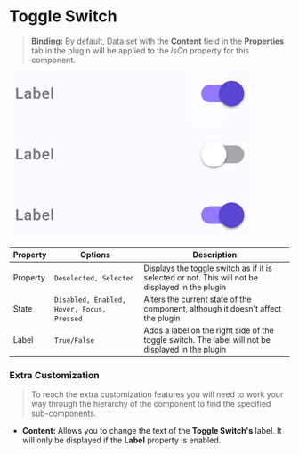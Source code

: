 # Toggle Switch

> **Binding:** By default, Data set with the **Content** field in the **Properties** tab in the plugin will be applied to the *IsOn* property for this component.

![toggleswitch](./images/toggleswitch.png)

| Property | Options                                    | Description                                                  |
| -------- | ------------------------------------------ | ------------------------------------------------------------ |
| Property | `Deselected, Selected`                     | Displays the toggle switch as if it is selected or not. This will not be displayed in the plugin |
| State    | `Disabled, Enabled, Hover, Focus, Pressed` | Alters the current state of the component, although it doesn't affect the plugin |
| Label    | `True/False`                               | Adds a label on the right side of the toggle switch. The label will not be displayed in the plugin |

### Extra Customization

> To reach the extra customization features you will need to work your way through the hierarchy of the component to find the specified sub-components.  

- **Content:** Allows you to change the text of the **Toggle Switch's** label. It will only be displayed if  the **Label** property is enabled.

